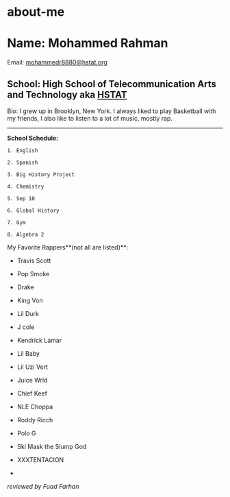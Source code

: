 # about-me

# Name: Mohammed Rahman

Email: mohammedr8880@hstat.org  
## School: High School of Telecommunication Arts and Technology aka [HSTAT](https://www.hstat.org/)

Bio: I grew up in Brooklyn, New York. I always liked to play Basketball with my friends, I also like to listen to a lot of music, mostly rap.

---

**School Schedule:**

    1. English
    
    2. Spanish
    
    3. Big History Project
    
    4. Chemistry
    
    5. Sep 10
    
    6. Global History
    
    7. Gym
    
    8. Algebra 2
    

My Favorite Rappers**(not all are listed)**:

* Travis Scott
    
* Pop Smoke
    
* Drake
    
* King Von
    
* Lil Durk
    
* J cole
    
* Kendrick Lamar
    
* Lil Baby
    
* Lil Uzi Vert
    
* Juice Wrld
    
* Chief Keef
    
* NLE Choppa
    
* Roddy Ricch
    
* Polo G
    
* Ski Mask the Slump God
    
* XXXTENTACION
* 

*reviewed by Fuad Farhan*
